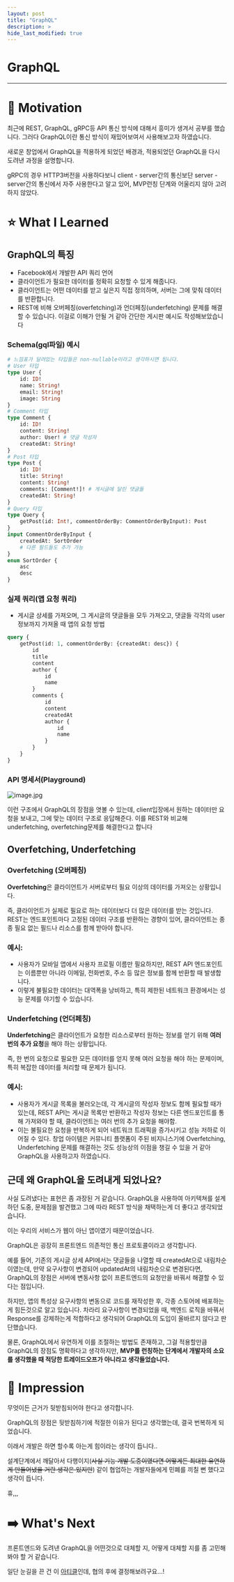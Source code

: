 ```yaml
---
layout: post
title: "GraphQL"
description: >
hide_last_modified: true
---
```


# GraphQL

---

# 🚂 Motivation

최근에 REST, GraphQL, gRPC등 API 통신 방식에 대해서 흥미가 생겨서 공부를 했습니다. 그러다 GraphQL이란 통신 방식이 재밌어보여서 사용해보고자 하였습니다.

새로운 창업에서 GraphQL을 적용하게 되었던 배경과, 적용되었던 GraphQL을 다시 도려낸 과정을 설명합니다.

gRPC의 경우 HTTP3버전을 사용하다보니 client - server간의 통신보단 server - server간의 통신에서 자주 사용한다고 알고 있어, MVP런칭 단계와 어울리지 않아 고려하지 않았다.

# ⭐ What I Learned

## GraphQL의 특징

-   Facebook에서 개발한 API 쿼리 언어
-   클라이언트가 필요한 데이터를 정확히 요청할 수 있게 해줍니다.
-   클라이언트는 어떤 데이터를 받고 싶은지 직접 정의하며, 서버는 그에 맞춰 데이터를 반환합니다.
-   REST에 비해 오버페칭(overfetching)과 언더페칭(underfetching) 문제를 해결할 수 있습니다.
    이걸로 이해가 안될 거 같아 간단한 게시판 예시도 작성해보았습니다

### Schema(gql파일) 예시

```graphql
# 느낌표가 달려있는 타입들은 non-nullable이라고 생각하시면 됩니다.
# User 타입
type User {
    id: ID!
    name: String!
    email: String!
    image: String
}
# Comment 타입
type Comment {
    id: ID!
    content: String!
    author: User! # 댓글 작성자
    createdAt: String!
}
# Post 타입
type Post {
    id: ID!
    title: String!
    content: String!
    comments: [Comment!]! # 게시글에 달린 댓글들
    createdAt: String!
}
# Query 타입
type Query {
    getPost(id: Int!, commentOrderBy: CommentOrderByInput): Post
}
input CommentOrderByInput {
    createdAt: SortOrder
    # 다른 필드들도 추가 가능
}
enum SortOrder {
    asc
    desc
}
```

### 실제 쿼리(앱 요청 쿼리)

-   게시글 상세를 가져오며, 그 게시글의 댓글들을 모두 가져오고, 댓글들 각각의 user정보까지 가져올 때 앱의 요청 방법

```graphql
query {
    getPost(id: 1, commentOrderBy: {createdAt: desc}) {
        id
        title
        content
        author {
            id
            name
        }
        comments {
            id
            content
            createdAt
            author {
                id
                name
            }
        }
    }
}
```

### API 명세서(Playground)

![image.jpg](../../assets/img/Study/GraphQL-19.jpg)

이런 구조에서 GraphQL의 장점을 엿볼 수 있는데, client입장에서 원하는 데이터만 요청을 보내고, 그에 맞는 데이터 구조로 응답해준다. 이를 REST와 비교해 underfetching, overfetching문제를 해결한다고 합니다

## Overfetching, Underfetching

### Overfetching (오버페칭)

**Overfetching**은 클라이언트가 서버로부터 필요 이상의 데이터를 가져오는 상황입니다.

즉, 클라이언트가 실제로 필요로 하는 데이터보다 더 많은 데이터를 받는 것입니다. REST는 엔드포인트마다 고정된 데이터 구조를 반환하는 경향이 있어, 클라이언트는 종종 필요 없는 필드나 리소스를 함께 받아야 합니다.

### 예시:

-   사용자가 모바일 앱에서 사용자 프로필 이름만 필요하지만, REST API 엔드포인트는 이름뿐만 아니라 이메일, 전화번호, 주소 등 많은 정보를 함께 반환할 때 발생합니다.
-   이렇게 불필요한 데이터는 대역폭을 낭비하고, 특히 제한된 네트워크 환경에서는 성능 문제를 야기할 수 있습니다.

### Underfetching (언더페칭)

**Underfetching**은 클라이언트가 요청한 리소스로부터 원하는 정보를 얻기 위해 **여러 번의 추가 요청**을 해야 하는 상황입니다.

즉, 한 번의 요청으로 필요한 모든 데이터를 얻지 못해 여러 요청을 해야 하는 문제이며, 특히 복잡한 데이터를 처리할 때 문제가 됩니다.

### 예시:

-   사용자가 게시글 목록을 불러오는데, 각 게시글의 작성자 정보도 함께 필요할 때가 있는데, REST API는 게시글 목록만 반환하고 작성자 정보는 다른 엔드포인트를 통해 가져와야 할 때, 클라이언트는 여러 번의 추가 요청을 해야함.
-   이는 불필요한 요청을 반복하게 되어 네트워크 트래픽을 증가시키고 성능 저하로 이어질 수 있다.
    창업 아이템은 커뮤니티 플랫폼이 주된 비지니스기에 Overfetching, Underfetching 문제를 해결하는 것도 성능상의 이점을 챙길 수 있을 거 같아 GraphQL을 사용하고자 하였습니다.

## 근데 왜 GraphQL을 도려내게 되었나요?

사실 도려냈다는 표현은 좀 과장된 거 같습니다. GraphQL을 사용하여 아키텍쳐를 설계하던 도중, 문제점을 발견했고 그에 따라 REST 방식을 채택하는게 더 좋다고 생각되었습니다.

이는 우리의 서비스가 웹이 아닌 앱이였기 때문이었습니다.

GraphQL은 굉장히 프론트엔드 의존적인 통신 프로토콜이라고 생각합니다.

예를 들어, 기존의 게시글 상세 API에서는 댓글들을 나열할 때 createdAt으로 내림차순이였는데, 만약 요구사항이 변경되어 updatedAt의 내림차순으로 변경된다면, GraphQL의 장점은 서버에 변동사항 없이 프론트엔드의 요청만을 바꿔서 해결할 수 있다는 점입니다.

하지만, 앱의 특성상 요구사항의 변동으로 코드를 재작성한 후, 각종 스토어에 배포하는 게 힘든것으로 알고 있습니다. 차라리 요구사항이 변경되었을 때, 백엔드 로직을 바꿔서 Response를 강제하는게 적합하다고 생각되어 GraphQL의 도입이 올바르지 않다고 판단했습니다.

물론, GraphQL에서 유연하게 이를 조절하는 방법도 존재하고, 그걸 적용할만큼 GraphQL의 장점도 명확하다고 생각하지만, **MVP를 런칭하는 단계에서 개발자의 소요를 생각했을 때 적당한 트레이드오프가 아니라고 생각들었습니다.**

# 💭 Impression

무엇이든 근거가 뒷받침되어야 한다고 생각합니다.

GraphQL의 장점은 뒷받침하기에 적절한 이유가 된다고 생각했는데, 결국 번복하게 되었습니다.

이래서 개발은 하면 할수록 아는게 힘이라는 생각이 듭니다..

설계단계에서 깨달아서 다행이지(~~사실 기능 개발 도중이였다면 어떻게든 최대한 유연하게 만들어냈을 거란 생각은 있지만~~) 같이 협업하는 개발자들에게 민폐를 끼칠 뻔 했다고 생각이 듭니다.

휴,,,

# ➡️ **What's Next**

프론트엔드와 도려낸 GraphQL을 어떤것으로 대체할 지, 어떻게 대체할 지를 좀 고민해봐야 할 거 같습니다.

일단 눈길을 끈 건 이 [아티클](https://medium.com/daangn/%EC%BB%A4%EB%AE%A4%EB%8B%88%ED%8B%B0%EC%8B%A4-api-design-first-%EC%A0%91%EA%B7%BC%EB%B0%A9%EC%8B%9D-%EC%A0%95%EC%B0%A9%EA%B8%B0-cecca0a37c05)인데, 협의 후에 결정해보려구요…!
